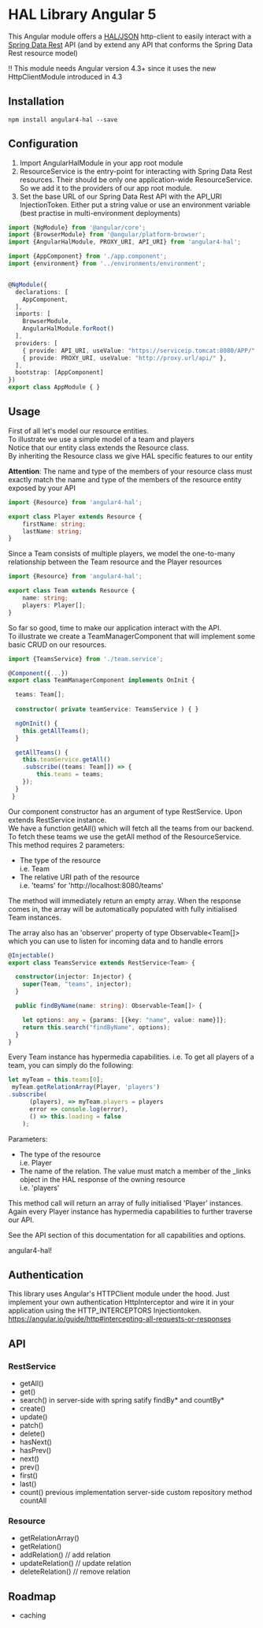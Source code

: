 # HAL Library Angular 5

This Angular module offers a [HAL/JSON](http://stateless.co/hal_specification.html) http-client to easily interact with a [Spring Data Rest](https://projects.spring.io/spring-data-rest) API (and by extend any API that conforms the Spring Data Rest resource model)

!! This module needs Angular version 4.3+ since it uses the new HttpClientModule introduced in 4.3

## Installation
```
npm install angular4-hal --save
```
## Configuration

1. Import AngularHalModule in your app root module
2. ResourceService is the entry-point for interacting with Spring Data Rest resources. Their should be only one application-wide ResourceService. So we add it to the providers of our app root module.
3. Set the base URL of our Spring Data Rest API with the API_URI InjectionToken. Either put a string value or use an environment variable (best practise in multi-environment deployments)

```typescript
import {NgModule} from '@angular/core';
import {BrowserModule} from '@angular/platform-browser';
import {AngularHalModule, PROXY_URI, API_URI} from 'angular4-hal';

import {AppComponent} from './app.component';
import {environment} from '../environments/environment';


@NgModule({
  declarations: [
    AppComponent,
  ],
  imports: [
    BrowserModule,
    AngularHalModule.forRoot()
  ],
  providers: [    
    { provide: API_URI, useValue: "https://serviceip.tomcat:8080/APP/" },
    { provide: PROXY_URI, useValue: "http://proxy.url/api/" },
  ],
  bootstrap: [AppComponent]
})
export class AppModule { }
``` 

## Usage
First of all let's model our resource entities.  
To illustrate we use a simple model of a team and players  
Notice that our entity class extends the Resource class.  
By inheriting the Resource class we give HAL specific features to our entity 

**Attention**: The name and type of the members of your resource class must exactly match the name and type of the members of the resource entity exposed by your API  

```typescript
import {Resource} from 'angular4-hal';

export class Player extends Resource {
    firstName: string;
    lastName: string;   
}
```
Since a Team consists of multiple players, we model the one-to-many relationship between the Team resource and the Player resources
```typescript
import {Resource} from 'angular4-hal';

export class Team extends Resource {
    name: string;
    players: Player[];
}
```
So far so good, time to make our application interact with the API.  
To illustrate we create a TeamManagerComponent that will implement some basic CRUD on our resources.

```typescript
import {TeamsService} from './team.service';

@Component({...})
export class TeamManagerComponent implements OnInit {

  teams: Team[];
    
  constructor( private teamService: TeamsService ) { }

  ngOnInit() {
    this.getAllTeams();
  }

  getAllTeams() {
    this.teamService.getAll()
    .subscribe((teams: Team[]) => {
        this.teams = teams;
    });
  }
 }
```
Our component constructor has an argument of type RestService. Upon extends RestService instance.  
We have a function getAll() which will fetch all the teams from our backend.
To fetch these teams we use the getAll method of the ResourceService. This method requires 2 parameters:  
+ The type of the resource  
  i.e. Team
+ The relative URI path of the resource  
  i.e. 'teams' for 'http://localhost:8080/teams'

The method will immediately return an empty array. When the response comes in, the array will be automatically populated with fully initialised Team instances.  

The array also has an 'observer' property of type Observable<Team[]> which you can use to listen for incoming data and to handle errors

```typescript
@Injectable()
export class TeamsService extends RestService<Team> {

  constructor(injector: Injector) {
    super(Team, "teams", injector);
  }

  public findByName(name: string): Observable<Team[]> {

    let options: any = {params: [{key: "name", value: name}]};
    return this.search("findByName", options);
  }
}
``` 

Every Team instance has hypermedia capabilities. i.e. To get all players of a team, you can simply do the following:

```typescript
let myTeam = this.teams[0];
 myTeam.getRelationArray(Player, 'players')
.subscribe(
      (players), => myTeam.players = players
      error => console.log(error),
      () => this.loading = false
    );
```
Parameters:
+ The type of the resource  
  i.e. Player
+ The name of the relation. The value must match a member of the _links object in the HAL response of the owning resource  
  i.e. 'players'

This method call will return an array of fully initialised 'Player' instances. Again every Player instance has hypermedia capabilities to further traverse our API.  

See the API section of this documentation for all capabilities and options.

angular4-hal!  

## Authentication

This library uses Angular's HTTPClient module under the hood. Just implement your own authentication HttpInterceptor and wire it in your application using the HTTP_INTERCEPTORS Injectiontoken.  
https://angular.io/guide/http#intercepting-all-requests-or-responses


## API
### RestService
+ getAll()
+ get()
+ search()
in server-side with spring satify findBy* and countBy*
+ create()
+ update()
+ patch()
+ delete()
+ hasNext()
+ hasPrev()
+ next()
+ prev()
+ first()
+ last()
+ count() previous implementation server-side custom repository method countAll


### Resource
+ getRelationArray()
+ getRelation()
+ addRelation()   // add relation
+ updateRelation() // update relation
+ deleteRelation()    // remove relation

## Roadmap
+ caching

